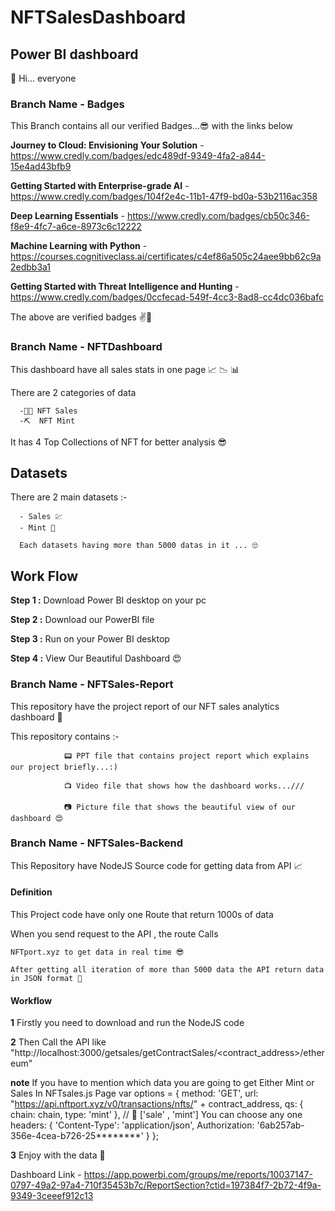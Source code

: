 # NFTSalesDashboard

## Power BI dashboard


 🤩 Hi... everyone 
  
### Branch Name - Badges

 This Branch contains all our verified Badges...😎 with the links below
 
  **Journey to Cloud: Envisioning Your Solution** - https://www.credly.com/badges/edc489df-9349-4fa2-a844-15e4ad43bfb9
 
  **Getting Started with Enterprise-grade AI**    - https://www.credly.com/badges/104f2e4c-11b1-47f9-bd0a-53b2116ac358
      
  **Deep Learning Essentials**                    - https://www.credly.com/badges/cb50c346-f8e9-4fc7-a6ce-8973c6c12222
 
  **Machine Learning with Python** - https://courses.cognitiveclass.ai/certificates/c4ef86a505c24aee9bb62c9a2edbb3a1
      
  **Getting Started with Threat Intelligence and Hunting** - https://www.credly.com/badges/0ccfecad-549f-4cc3-8ad8-cc4dc036bafc
 

 
 The above are verified badges ✌🚩
 
### Branch Name - **NFTDashboard**

 This dashboard have all sales stats in one page 📈 📉 📊
 
 There are 2 categories of data
      
      -👩‍🏫 NFT Sales 
      -⛏  NFT Mint
      
 It has 4 Top Collections of NFT for better analysis 😎
 
 ## Datasets
 
 There are 2 main datasets :-
 
      - Sales 💹
      - Mint 🌿
      
      Each datasets having more than 5000 datas in it ... 🙄
      
 ## Work Flow
 
  **Step 1 :** Download Power BI desktop on your pc
  
  **Step 2 :** Download our PowerBI file 
  
  **Step 3 :** Run on your Power BI desktop
  
  **Step 4 :** View Our Beautiful Dashboard 😍
  

### Branch Name - NFTSales-Report

This repository have the project report of our NFT sales analytics dashboard 🎉

This repository contains :-                  

                📟 PPT file that contains project report which explains our project briefly...:)
                
                📺 Video file that shows how the dashboard works...///
               
                📷 Picture file that shows the beautiful view of our dashboard 😍
                

### Branch Name - NFTSales-Backend

This Repository have NodeJS Source code for getting data from API 📈

#### Definition

This Project code have only one Route that return 1000s of data 

When you send request to the API  , the route Calls
 
    NFTport.xyz to get data in real time 😎
    
    After getting all iteration of more than 5000 data the API return data in JSON format 🤑

#### Workflow

 **1** Firstly you need to download and run the NodeJS code
 
 **2** Then Call the API like "http://localhost:3000/getsales/getContractSales/<contract_address>/ethereum"
 
 **note** If you have to mention which data you are going to get Either Mint or Sales
          In NFTsales.js Page
           var options = {
            method: 'GET',
            url: "https://api.nftport.xyz/v0/transactions/nfts/" + contract_address,
            qs: { chain: chain, type: 'mint' },  // 👾 ['sale' , 'mint']  You can choose any one
            headers: {
                'Content-Type': 'application/json',
                Authorization: '6ab257ab-356e-4cea-b726-25********'
            }
        };
 
 **3** Enjoy with the data 🥵
 
 
 Dashboard Link - https://app.powerbi.com/groups/me/reports/10037147-0797-49a2-97a4-710f35453b7c/ReportSection?ctid=197384f7-2b72-4f9a-9349-3ceeef912c13






